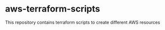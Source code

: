 # aws-terraform-scripts
This repository contains terraform scripts to create different AWS resources
